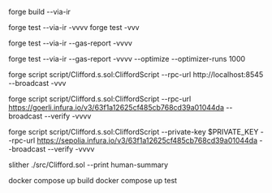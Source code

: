 forge build --via-ir
<!-- Test without gas report -->
<!-- Note: Use vv when mass minting -->
forge test --via-ir -vvvv
forge test -vvv
<!-- Test without optimizer -->
forge test --via-ir --gas-report  -vvvv
<!-- Test with optimizer -->
forge test --via-ir --gas-report  -vvvv --optimize --optimizer-runs 1000
<!-- Deploy to localhost -->
forge script script/Clifford.s.sol:CliffordScript --rpc-url http://localhost:8545 --broadcast -vvv
<!-- Deploy to Goerli -->
forge script script/Clifford.s.sol:CliffordScript --rpc-url https://goerli.infura.io/v3/63f1a12625cf485cb768cd39a01044da --broadcast --verify -vvvv
<!-- Deploy to Sepolia -->
forge script script/Clifford.s.sol:CliffordScript --private-key $PRIVATE_KEY --rpc-url https://sepolia.infura.io/v3/63f1a12625cf485cb768cd39a01044da --broadcast --verify -vvvv
<!-- Slither overview -->
slither ./src/Clifford.sol --print human-summary

docker compose up build
docker compose up test